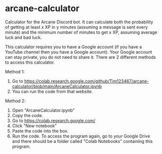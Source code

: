 # arcane-calculator
Calculator for the Arcane Discord bot. It can calculate both the probability of getting at least x XP in y minutes (assuming a message is sent every minute) and the minimum number of minutes to get x XP, assuming average luck and bad luck.

This calculator requires you to have a Google account (if you have a YouTube channel then you have a Google account). Your Google account can stay private, you do not need to share it. There are 2 different methods to access this calculator.

Method 1:
1) Go to https://colab.research.google.com/github/Tim123467/arcane-calculator/blob/main/ArcaneCalculator.ipynb
2) You can run the code from that website.

Method 2:
1) Open "ArcaneCalculator.ipynb"
2) Copy the code.
3) Go to https://colab.research.google.com/
4) Click "New notebook"
5) Paste the code into the box.
6) Run the code. To access the program again, go to your Google Drive and there should be a folder called "Colab Notebooks" containing this program.

